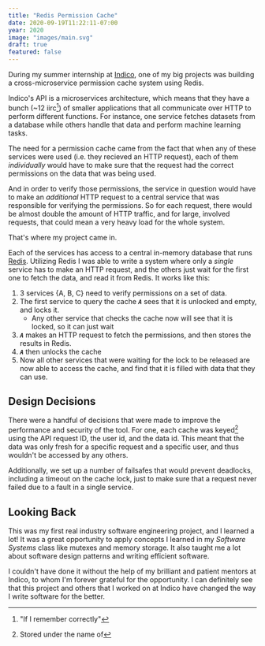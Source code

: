 ```yaml
---
title: "Redis Permission Cache"
date: 2020-09-19T11:22:11-07:00
year: 2020
image: "images/main.svg"
draft: true
featured: false
---
```


During my summer internship at [Indico](https://indico.io), one of my big projects was building a cross-microservice permission cache system using Redis.

<!--more-->

Indico's API is a microservices architecture, which means that they have a bunch (~12 iirc[^1]) of smaller applications that all communicate over HTTP to perform different functions. For instance, one service fetches datasets from a database while others handle that data and perform machine learning tasks.

[^1]: "If I remember correctly"

The need for a permission cache came from the fact that when any of these services were used (i.e. they recieved an HTTP request), each of them _individually_ would have to make sure that the request had the correct permissions on the data that was being used.

And in order to verify those permissions, the service in question would have to make an _additional_ HTTP request to a central service that was responsible for verifying the permissions. So for each request, there would be almost double the amount of HTTP traffic, and for large, involved requests, that could mean a very heavy load for the whole system.

That's where my project came in.

Each of the services has access to a central in-memory database that runs [Redis](https://redis.io/). Utilizing Redis I was able to write a system where only a _single_ service has to make an HTTP request, and the others just wait for the first one to fetch the data, and read it from Redis. It works like this:

1. 3 services {A, B, C} need to verify permissions on a set of data.
2. The first service to query the cache ___`A`___ sees that it is unlocked and empty, and locks it.
    * Any other service that checks the cache now will see that it is locked, so it can just wait
3. ___`A`___ makes an HTTP request to fetch the permissions, and then stores the results in Redis.
4. ___`A`___ then unlocks the cache
5. Now all other services that were waiting for the lock to be released are now able to access the cache, and find that it is filled with data that they can use.

## Design Decisions

There were a handful of decisions that were made to improve the performance and security of the tool. For one, each cache was keyed[^2] using the API request ID, the user id, and the data id. This meant that the data was only fresh for a specific request and a specific user, and thus wouldn't be accessed by any others.

[^2]: Stored under the name of

Additionally, we set up a number of failsafes that would prevent deadlocks, including a timeout on the cache lock, just to make sure that a request never failed due to a fault in a single service.

## Looking Back

This was my first real industry software engineering project, and I learned a lot! It was a great opportunity to apply concepts I learned in my _Software Systems_ class like mutexes and memory storage. It also taught me a lot about software design patterns and writing efficient software.

I couldn't have done it without the help of my brilliant and patient mentors at Indico, to whom I'm forever grateful for the opportunity. I can definitely see that this project and others that I worked on at Indico have changed the way I write software for the better.
